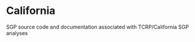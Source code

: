 California
==========

SGP source code and documentation associated with TCRP/California SGP analyses
